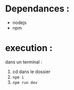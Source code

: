 # Dependances :

- nodejs
- npm

# execution :
dans un terminal :
1. cd dans le dossier
2. `npm i`
3. `npm run dev`